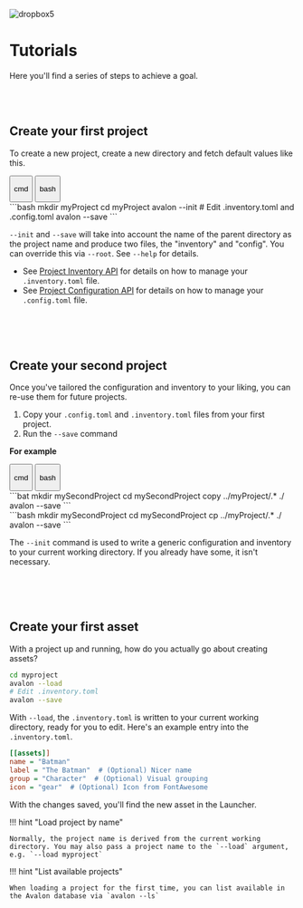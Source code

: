 ![dropbox5](https://user-images.githubusercontent.com/2152766/27342274-9e6203b8-55d7-11e7-8834-8e27bb75008a.png)

# Tutorials

Here you'll find a series of steps to achieve a goal.

<br>
<br>

## Create your first project

To create a new project, create a new directory and fetch default values like this.

<div class="tabs">
  <button class="tab cmd" onclick="setTab(event, 'cmd')">
  	<p>cmd</p><div class="tab-gap"></div>
  </button>
  <button class="tab bash " onclick="setTab(event, 'bash')">
  	<p>bash</p><div class="tab-gap"></div>
  </button>
</div>

<div class="tab-content cmd bash" markdown="1">
```bash
mkdir myProject
cd myProject
avalon --init
# Edit .inventory.toml and .config.toml
avalon --save
```
</div>

`--init` and `--save` will take into account the name of the parent directory as the project name and produce two files, the "inventory" and "config". You can override this via `--root`. See `--help` for details.

- See [Project Inventory API](reference/#project-inventory-api) for details on how to manage your `.inventory.toml` file.
- See [Project Configuration API](reference/#project-configuration-api) for details on how to manage your `.config.toml` file.

<br>
<br>
<br>

## Create your second project

Once you've tailored the configuration and inventory to your liking, you can re-use them for future projects.

1. Copy your `.config.toml` and `.inventory.toml` files from your first project.
2. Run the `--save` command

**For example**

<div class="tabs">
  <button class="tab cmd" onclick="setTab(event, 'cmd')">
  	<p>cmd</p><div class="tab-gap"></div>
  </button>
  <button class="tab bash " onclick="setTab(event, 'bash')">
  	<p>bash</p><div class="tab-gap"></div>
  </button>
</div>

<div class="tab-content cmd" markdown="1">
```bat
mkdir mySecondProject
cd mySecondProject
copy ../myProject/.* ./
avalon --save
```
</div>

<div class="tab-content bash" markdown="1">
```bash
mkdir mySecondProject
cd mySecondProject
cp ../myProject/.* ./
avalon --save
```
</div>

The `--init` command is used to write a generic configuration and inventory to your current working directory. If you already have some, it isn't necessary.

<br>
<br>
<br>

## Create your first asset

With a project up and running, how do you actually go about creating assets?

```bash
cd myproject
avalon --load
# Edit .inventory.toml
avalon --save
```

With `--load`, the `.inventory.toml` is written to your current working directory, ready for you to edit. Here's an example entry into the `.inventory.toml`.

```ini
[[assets]]
name = "Batman"
label = "The Batman"  # (Optional) Nicer name
group = "Character"  # (Optional) Visual grouping
icon = "gear"  # (Optional) Icon from FontAwesome
```

With the changes saved, you'll find the new asset in the Launcher.

!!! hint "Load project by name"

    Normally, the project name is derived from the current working directory. You may also pass a project name to the `--load` argument, e.g. `--load myproject`

!!! hint "List available projects"

    When loading a project for the first time, you can list available in the Avalon database via `avalon --ls`

<br>
<br>
<br>
